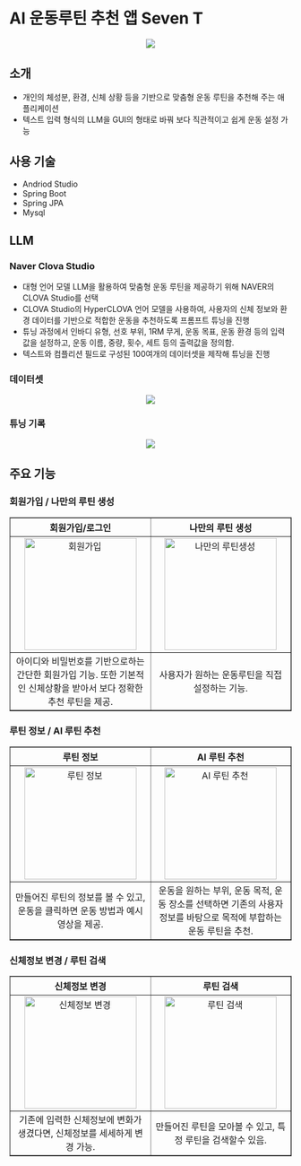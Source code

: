 # AI 운동루틴 추천 앱 Seven T
<p align="center">
  <img src="https://github.com/dbtls/HealthRoutineApp/assets/29426412/ab48e27b-505b-4444-90cb-b389325da192">
</p>


## 소개
- 개인의 체성분, 환경, 신체 상황 등을 기반으로 맞춤형 운동 루틴을 추천해 주는 애플리케이션
- 텍스트 입력 형식의 LLM을 GUI의 형태로 바꿔 보다 직관적이고 쉽게 운동 설정 가능

## 사용 기술
- Andriod Studio
- Spring Boot
- Spring JPA
- Mysql

## LLM

### Naver Clova Studio
- 대형 언어 모델 LLM을 활용하여 맞춤형 운동 루틴을 제공하기 위해 NAVER의 CLOVA Studio를 선택
- CLOVA Studio의 HyperCLOVA 언어 모델을 사용하여, 사용자의 신체 정보와 환경 데이터를 기반으로 적합한 운동을 추천하도록 프롬프트 튜닝을 진행
- 튜닝 과정에서 인바디 유형, 선호 부위, 1RM 무게, 운동 목표, 운동 환경 등의 입력값을 설정하고, 운동 이름, 중량, 횟수, 세트 등의 출력값을 정의함.
- 텍스트와 컴플리션 필드로 구성된 100여개의 데이터셋을 제작해 튜닝을 진행

### 데이터셋
<p align="center">
  <img src="https://github.com/dbtls/HealthRoutineApp/assets/29426412/e30292d6-c24e-451b-a0a7-8786638b08c4">
</p>

### 튜닝 기록
<p align="center">
  <img src="https://github.com/dbtls/HealthRoutineApp/assets/29426412/0819f2e0-4aa5-4be9-a1a3-5f3f5388aeb4">
</p>

## 주요 기능

### 회원가입 / 나만의 루틴 생성

<table border="1" width="100%">
  <tr>
    <th width="50%">회원가입/로그인</th>
    <th width="50%">나만의 루틴 생성</th>
  </tr>
  <tr>
    <td align="center" valign="middle"><img src="https://github.com/dbtls/HealthRoutineApp/assets/29426412/a21d05c2-2602-4827-ba8b-acc607a75251" alt="회원가입" width="200"></td>
    <td align="center" valign="middle"><img src="https://github.com/dbtls/HealthRoutineApp/assets/29426412/d6719ad3-93de-41dc-af18-e50e21c156ff" alt="나만의 루틴생성" width="200"></td>
  </tr>
  <tr>
    <td align="center" valign="middle">아이디와 비밀번호를 기반으로하는 간단한 회원가입 기능. 또한 기본적인 신체상황을 받아서 보다 정확한 추천 루틴을 제공.</td>
    <td align="center" valign="middle">사용자가 원하는 운동루틴을 직접 설정하는 기능.</td>
  </tr>
</table>

### 루틴 정보 / AI 루틴 추천

<table border="1" width="100%">
  <tr>
    <th width="50%">루틴 정보</th>
    <th width="50%">AI 루틴 추천</th>
  </tr>
  <tr>
    <td align="center" valign="middle"><img src="https://github.com/dbtls/HealthRoutineApp/assets/29426412/b29fe4cd-d24e-4f56-ae9b-18f317bc2dbd" alt="루틴 정보" width="200"></td>
    <td align="center" valign="middle"><img src="https://github.com/dbtls/HealthRoutineApp/assets/29426412/8c48110b-d42d-4a49-bd44-f52e27f798d0" alt="AI 루틴 추천" width="200"></td>
  </tr>
  <tr>
    <td align="center" valign="middle">만들어진 루틴의 정보를 볼 수 있고, 운동을 클릭하면 운동 방법과 예시 영상을 제공.</td>
    <td align="center" valign="middle">운동을 원하는 부위, 운동 목적, 운동 장소를 선택하면 기존의 사용자 정보를 바탕으로 목적에 부합하는 운동 루틴을 추천.</td>
  </tr>
</table>

### 신체정보 변경 / 루틴 검색

<table border="1" width="100%">
  <tr>
    <th width="50%">신체정보 변경</th>
    <th width="50%">루틴 검색</th>
  </tr>
  <tr>
    <td align="center" valign="middle"><img src="https://github.com/dbtls/HealthRoutineApp/assets/29426412/7980181e-d87d-467f-b5e6-a79d3a6eede4" alt="신체정보 변경" width="200"></td>
    <td align="center" valign="middle"><img src="https://github.com/dbtls/HealthRoutineApp/assets/29426412/1f21fd2b-d5bb-40d0-ad3d-6796960b780d" alt="루틴 검색" width="200"></td>
  </tr>
  <tr>
    <td align="center" valign="middle">기존에 입력한 신체정보에 변화가 생겼다면, 신체정보를 세세하게 변경 가능.</td>
    <td align="center" valign="middle">만들어진 루틴을 모아볼 수 있고, 특정 루틴을 검색할수 있음.</td>
  </tr>
</table>
